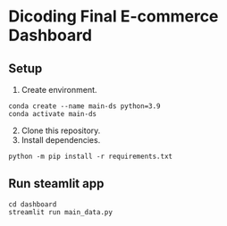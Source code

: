 # Dicoding Final E-commerce Dashboard

## Setup 
1. Create environment.
```
conda create --name main-ds python=3.9
conda activate main-ds 
```

2. Clone this repository.
3. Install dependencies. 
```
python -m pip install -r requirements.txt
```

## Run steamlit app
```
cd dashboard
streamlit run main_data.py
```
